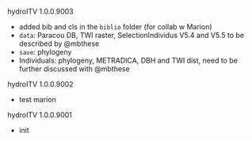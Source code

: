 hydroITV 1.0.0.9003
* added bib and cls in the `biblio` folder (for collab w Marion)
* `data`: Paracou DB, TWI raster, SelectionIndividus V5.4 and V5.5 to be described by @mbthese
* `save`: phylogeny
* Individuals: phylogeny, METRADICA, DBH and TWI dist, need to be further discussed with @mbthese

hydroITV 1.0.0.9002
* test marion

hydroITV 1.0.0.9001 
* init

